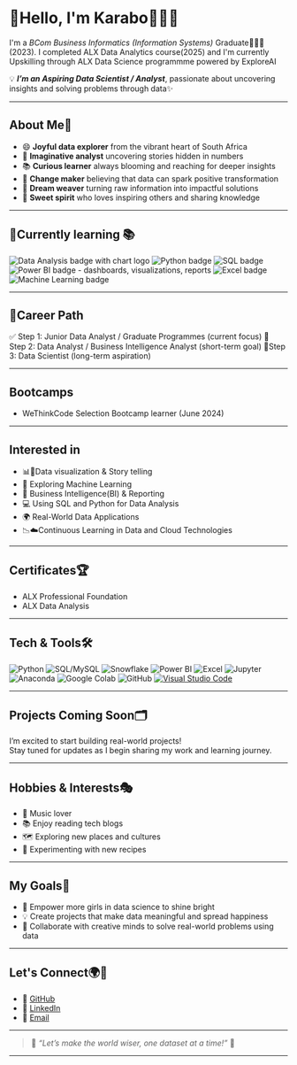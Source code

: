 # 🌈Hello, I'm Karabo👩🏻‍💻

I'm a *BCom Business Informatics (Information Systems)* Graduate👩🏽‍🎓(2023). 
I completed ALX Data Analytics course(2025) and 
I'm currently Upskilling through ALX Data Science programmme powered by ExploreAI

💡 ***I’m an Aspiring Data Scientist / Analyst***, passionate about uncovering insights and solving problems through data✨

---

## About Me👤

* 😄 **Joyful data explorer** from the vibrant heart of South Africa  
* 💭 **Imaginative analyst** uncovering stories hidden in numbers  
* 📚 **Curious learner** always blooming and reaching for deeper insights  
* 🦋 **Change maker** believing that data can spark positive transformation  
* 💫 **Dream weaver** turning raw information into impactful solutions  
* 🍭 **Sweet spirit** who loves inspiring others and sharing knowledge

---

## 🌱Currently learning 📚

<img src="https://img.shields.io/badge/Data%20Analysis-4CAF50?style=for-the-badge&logo=chartdotjs&logoColor=white" alt="Data Analysis badge with chart logo"/>
<img src="https://img.shields.io/badge/Python-3776AB?style=for-the-badge&logo=python&logoColor=white" alt="Python badge"/>  
<img src="https://img.shields.io/badge/SQL-4479A1?style=for-the-badge&logo=postgresql&logoColor=white" alt="SQL badge"/>  
<img src="https://img.shields.io/badge/Power%20BI-F2C811?style=for-the-badge&logo=powerbi&logoColor=black" alt="Power BI badge"/>  - dashboards, visualizations, reports
<img src="https://img.shields.io/badge/Excel-217346?style=for-the-badge&logo=microsoft-excel&logoColor=white" alt="Excel badge"/>  
<img
src="https://img.shields.io/badge/Machine%20Learning-00BFFF?style=for-the-badge&logo=dataiku&logoColor=white" alt="Machine Learning badge"/>

---

## 🚀Career Path

✅ Step 1: Junior Data Analyst / Graduate Programmes (current focus)
🔄 Step 2: Data Analyst / Business Intelligence Analyst (short-term goal)
🎯Step 3: Data Scientist (long-term aspiration)
  
---

## Bootcamps
- WeThinkCode Selection Bootcamp learner (June 2024)

---

## Interested in

- 📊🔎Data visualization & Story telling
- 🤖 Exploring Machine Learning 
- 🏢 Business Intelligence(BI) & Reporting
- 💻 Using SQL and Python for Data Analysis
- 🌍 Real-World Data Applications
- 📉☁️Continuous Learning in Data and Cloud Technologies

---

## Certificates🏆
- ALX Professional Foundation  
- ALX Data Analysis

---

## Tech & Tools🛠️

<p>
  <img src="https://img.shields.io/badge/Python-FCC2FF?style=for-the-badge&logo=python&logoColor=white" alt="Python" />
  <img src="https://img.shields.io/badge/SQL-FFD6EC?style=for-the-badge&logo=mysql&logoColor=white" alt="SQL/MySQL" />
  <img src="https://img.shields.io/badge/Snowflake-B0E0E6?style=for-the-badge&logo=snowflake&logoColor=white" alt="Snowflake" />
  <img src="https://img.shields.io/badge/Power%20BI-FFFACD?style=for-the-badge&logo=powerbi&looColor=black" alt="Power BI" />
  <img src="https://img.shields.io/badge/Excel-FCDFFF?style=for-the-badge&logo=microsoft-excel&logoColor=white" alt="Excel" />
  <img src="https://img.shields.io/badge/Jupyter-FCE38A?style=for-the-badge&logo=jupyter&logoColor=white" alt="Jupyter" />
  <img src="https://img.shields.io/badge/Anaconda-FFD6EC?style=for-the-badge&logo=anaconda&logoColor=white" alt="Anaconda" />
  <img src="https://img.shields.io/badge/Google%20Colab-FFFACD?style=for-the-badge&logo=googlecolab&logoColor=black" alt="Google Colab" />
  <img src="https://img.shields.io/badge/GitHub-FCC2FF?style=for-the-badge&logo=github&logoColor=white" alt="GitHub" />
<a href="https://code.visualstudio.com/" target="_blank" rel="noopener noreferrer">
  <img src="https://img.shields.io/badge/VS%20Code-007ACC?style=for-the-badge&logo=visual-studio-code&logoColor=white" alt="Visual Studio Code" />
</a>
</p>

---

## Projects Coming Soon🗂️

I’m excited to start building real-world projects!  
Stay tuned for updates as I begin sharing my work and learning journey.

---

## Hobbies & Interests🎭

- 🎵 Music lover
- 📚 Enjoy reading tech blogs
- 🗺️ Exploring new places and cultures
- 🍳 Experimenting with new recipes

---

## My Goals🎯

* 🌟 Empower more girls in data science to shine bright  
* 💡 Create projects that make data meaningful and spread happiness  
* 🤝 Collaborate with creative minds to solve real-world problems using data  

---

## Let's Connect🌍📩

* 👥 [GitHub](https://github.com/DataWithKarabo)  
* 👤 [LinkedIn](https://www.linkedin.com/in/karabo-makgatho-6b148b171)  
* 💌 [Email](mailto:karabojohanna98@gmail.com)  

---

> 🌸 *“Let’s make the world wiser, one dataset at a time!”* 🌸

---

<!-- Girlish touches: pastel badge colors, flower and heart emojis, a Python logo. If you want more icons or color highlights, let me know! -->
